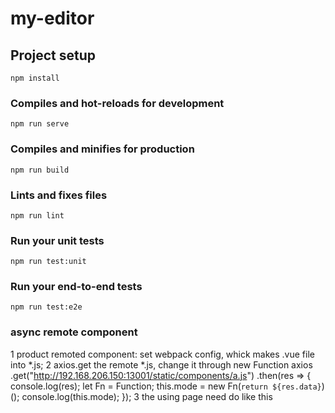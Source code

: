 # my-editor

## Project setup
```
npm install
```

### Compiles and hot-reloads for development
```
npm run serve
```

### Compiles and minifies for production
```
npm run build
```

### Lints and fixes files
```
npm run lint
```

### Run your unit tests
```
npm run test:unit
```

### Run your end-to-end tests
```
npm run test:e2e
```


### async remote component
1 product remoted component: set webpack config, whick makes .vue file into *.js;
2 axios.get the remote *.js, change it through new Function
  axios
       .get("http://192.168.206.150:13001/static/components/a.js")
       .then(res => {
         console.log(res);
         let Fn = Function;
         this.mode = new Fn(`return ${res.data}`)();
         console.log(this.mode);
       });
3 the using page need do like this
       <component
                     :is="mode"
                     v-bind="$attrs"
                     v-on="$listeners">
             </component>


```